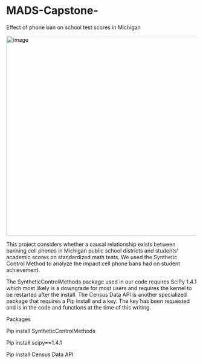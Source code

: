 # MADS-Capstone-
Effect of phone ban on school test scores in Michigan 

<img width="528" alt="image" src="https://user-images.githubusercontent.com/55987309/185806732-8d48438a-fd98-4c36-a416-ebac15db1e3f.png">

This project considers whether a causal relationship exists between banning cell phones in Michigan public school districts and students' academic scores on standardized math tests. We used the Synthetic Control Method to analyze the impact cell phone bans had on student achievement. 

The SyntheticControlMethods package used in our code requires SciPy 1.4.1 which most likely is a downgrade for most users and requires the kernel to be restarted after the install. The Census Data API is another specialized package that requires a Pip install and a key. The key has been requested and is in the code and functions at the time of this writing.

Packages

Pip install SyntheticControlMethods

Pip install scipy==1.4.1

Pip install Census Data API
